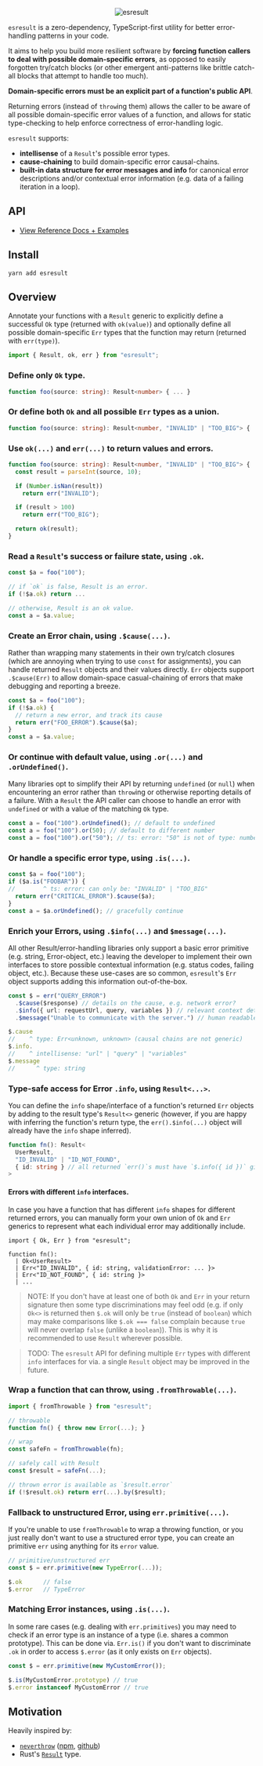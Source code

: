 <p align="center">
  <img src="https://user-images.githubusercontent.com/8391902/147464722-786db152-e32d-429a-955a-d1e12960b8fc.png" alt="esresult" />
</p>

`esresult` is a zero-dependency, TypeScript-first utility for better
error-handling patterns in your code.

It aims to help you build more resilient software by **forcing function callers
to deal with possible domain-specific errors**, as opposed to easily forgotten
try/catch blocks (or other emergent anti-patterns like brittle catch-all blocks
that attempt to handle too much).

**Domain-specific errors must be an explicit part of a function's public API**.

Returning errors (instead of `throw`ing them) allows the caller to be aware of
all possible domain-specific error values of a function, and allows for static
type-checking to help enforce correctness of error-handling logic.

`esresult` supports:

- **intellisense** of a `Result`'s possible error types.
- **cause-chaining** to build domain-specific error causal-chains.
- **built-in data structure for error messages and info** for canonical error
  descriptions and/or contextual error information (e.g. data of a failing
  iteration in a loop).

## API

- [View Reference Docs + Examples](https://ptboyer.github.io/esresult/)

## Install

```shell
yarn add esresult
```

## Overview

Annotate your functions with a `Result` generic to explicitly define a
successful `Ok` type (returned with `ok(value)`) and optionally define all
possible domain-specific `Err` types that the function may return (returned with
`err(type)`).

```ts
import { Result, ok, err } from "esresult";
```

### Define only `Ok` type.

```ts
function foo(source: string): Result<number> { ... }
```

### Or define both `Ok` and all possible `Err` types as a union.

```ts
function foo(source: string): Result<number, "INVALID" | "TOO_BIG"> { ... }
```

### Use `ok(...)` and `err(...)` to return values and errors.

```ts
function foo(source: string): Result<number, "INVALID" | "TOO_BIG"> {
  const result = parseInt(source, 10);

  if (Number.isNan(result))
    return err("INVALID");

  if (result > 100)
    return err("TOO_BIG");

  return ok(result);
}
```

### Read a `Result`'s success or failure state, using `.ok`.

```ts
const $a = foo("100");

// if `ok` is false, Result is an error.
if (!$a.ok) return ...

// otherwise, Result is an ok value.
const a = $a.value;
```

### Create an Error chain, using `.$cause(...)`.

Rather than wrapping many statements in their own try/catch closures (which are
annoying when trying to use `const` for assignments), you can handle returned
`Result` objects and their values directly. `Err` objects support `.$cause(Err)`
to allow domain-space casual-chaining of errors that make debugging and
reporting a breeze.

```ts
const $a = foo("100");
if (!$a.ok) {
  // return a new error, and track its cause
  return err("FOO_ERROR").$cause($a);
}
const a = $a.value;
```

### Or continue with default value, using `.or(...)` and `.orUndefined()`.

Many libraries opt to simplify their API by returning `undefined` (or `null`)
when encountering an error rather than `throw`ing or otherwise reporting details
of a failure. With a `Result` the API caller can choose to handle an error with
`undefined` or with a value of the matching `Ok` type.

```ts
const a = foo("100").orUndefined(); // default to undefined
const a = foo("100").or(50); // default to different number
const a = foo("100").or("50"); // ts: error: "50" is not of type: number
```

### Or handle a specific error type, using `.is(...)`.

```ts
const $a = foo("100");
if ($a.is("FOOBAR")) {
//        ^ ts: error: can only be: "INVALID" | "TOO_BIG"
  return err("CRITICAL_ERROR").$cause($a);
}
const a = $a.orUndefined(); // gracefully continue
```

### Enrich your Errors, using `.$info(...)` and `$message(...)`.

All other Result/error-handling libraries only support a basic error primitive
(e.g. string, Error-object, etc.) leaving the developer to implement their own
interfaces to store possible contextual information (e.g. status codes, failing
object, etc.). Because these use-cases are so common, `esresult`'s `Err` object
supports adding this information out-of-the-box.

```ts
const $ = err("QUERY_ERROR")
  .$cause($response) // details on the cause, e.g. network error?
  .$info({ url: requestUrl, query, variables }) // relevant context details
  .$message("Unable to communicate with the server.") // human readable

$.cause
//    ^ type: Err<unknown, unknown> (causal chains are not generic)
$.info.
//    ^ intellisense: "url" | "query" | "variables"
$.message
//      ^ type: string
```

### Type-safe access for Error `.info`, using `Result<...>`.

You can define the `info` shape/interface of a function's returned `Err` objects
by adding to the result type's `Result<>` generic (however, if you are happy
with inferring the function's return type, the `err().$info(...)` object will
already have the `info` shape inferred).

```ts
function fn(): Result<
  UserResult,
  "ID_INVALID" | "ID_NOT_FOUND",
  { id: string } // all returned `err()`s must have `$.info({ id })` given
>
```

#### Errors with different `info` interfaces.

In case you have a function that has different `info` shapes for different
returned errors, you can manually form your own union of `Ok` and `Err` generics
to represent what each individual error may additionally include.

```
import { Ok, Err } from "esresult";

function fn():
  | Ok<UserResult>
  | Err<"ID_INVALID", { id: string, validationError: ... }>
  | Err<"ID_NOT_FOUND", { id: string }>
  | ...
```

> NOTE: If you don't have at least one of both `Ok` and `Err` in your return
signature then some type discriminations may feel odd (e.g. if only `Ok<>` is
returned then `$.ok` will only be `true` (instead of `boolean`) which may make
comparisons like `$.ok === false` complain because `true` will never overlap
`false` (unlike a `boolean`)). This is why it is recommended to use `Result`
wherever possible.

> TODO: The `esresult` API for defining multiple `Err` types with different
`info` interfaces for via. a single `Result` object may be improved in the
future.

### Wrap a function that can throw, using `.fromThrowable(...)`.

```ts
import { fromThrowable } from "esresult";

// throwable
function fn() { throw new Error(...); }

// wrap
const safeFn = fromThrowable(fn);

// safely call with Result
const $result = safeFn(...);

// thrown error is available as `$result.error`
if (!$result.ok) return err(...).by($result);
```

### Fallback to unstructured Error, using `err.primitive(...)`.

If you're unable to use `fromThrowable` to wrap a throwing function, or you just
really don't want to use a structured error type, you can create an primitive
`err` using anything for its `error` value.

```ts
// primitive/unstructured err
const $ = err.primitive(new TypeError(...));

$.ok      // false
$.error   // TypeError
```

### Matching Error instances, using `.is(...)`.

In some rare cases (e.g. dealing with `err.primitives`) you may need to check if
an error type is an instance of a type (i.e. shares a common prototype). This
can be done via. `Err.is()` if you don't want to discriminate `.ok` in order to
access `$.error` (as it only exists on `Err` objects).

```ts
const $ = err.primitive(new MyCustomError());

$.is(MyCustomError.prototype) // true
$.error instanceof MyCustomError // true
```

## Motivation

Heavily inspired by:
- [`neverthrow`](https://www.npmjs.com/package/neverthrow)
  ([npm](https://www.npmjs.com/package/neverthrow),
  [github](https://github.com/supermacro/neverthrow))
- Rust's [`Result`](https://doc.rust-lang.org/std/result/enum.Result.html) type.
